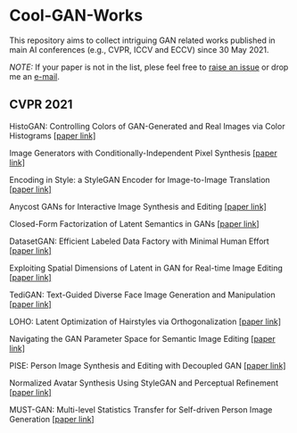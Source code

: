 # Cool-GAN-Works

This repository aims to collect intriguing GAN related works published in main AI conferences (e.g., CVPR, ICCV and ECCV) since 30 May 2021.

*NOTE:* If your paper is not in the list, plese feel free to [raise an issue](https://github.com/SenHe/Cool-GAN-Works/issues) or drop me an [e-mail](mailto:senhe752@gmail.com?subject=[GitHub]%fewshot%papers).
## CVPR 2021
HistoGAN: Controlling Colors of GAN-Generated and Real Images via Color Histograms [[paper link]](https://arxiv.org/pdf/2011.11731.pdf)

Image Generators with Conditionally-Independent Pixel Synthesis [[paper link]](https://arxiv.org/pdf/2011.13775)

Encoding in Style: a StyleGAN Encoder for Image-to-Image Translation [[paper link]](https://arxiv.org/pdf/2008.00951.pdf)

Anycost GANs for Interactive Image Synthesis and Editing [[paper link]](https://arxiv.org/pdf/2103.03243.pdf)

Closed-Form Factorization of Latent Semantics in GANs [[paper link]](https://arxiv.org/pdf/2007.06600.pdf)

DatasetGAN: Efficient Labeled Data Factory with Minimal Human Effort [[paper link]](https://arxiv.org/pdf/2104.06490.pdf)

Exploiting Spatial Dimensions of Latent in GAN for Real-time Image Editing [[paper link]](https://arxiv.org/pdf/2104.14754.pdf)

TediGAN: Text-Guided Diverse Face Image Generation and Manipulation [[paper link]](https://arxiv.org/pdf/2012.03308.pdf)

LOHO: Latent Optimization of Hairstyles via Orthogonalization [[paper link]](https://arxiv.org/pdf/2103.03891.pdf)

Navigating the GAN Parameter Space for Semantic Image Editing [[paper link]](https://arxiv.org/pdf/2011.13786.pdf)

PISE: Person Image Synthesis and Editing with Decoupled GAN [[paper link]](https://arxiv.org/pdf/2103.04023.pdf)

Normalized Avatar Synthesis Using StyleGAN and Perceptual Refinement [[paper link]](https://qingguo-xu.com/doc/Normalized_3D_Avatar.pdf)

MUST-GAN: Multi-level Statistics Transfer for Self-driven Person Image Generation [[paper link]](https://arxiv.org/pdf/2011.09084.pdf)
